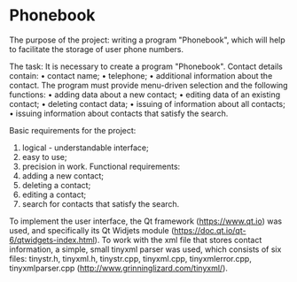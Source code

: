# Phonebook

The purpose of the project: writing a program "Phonebook", which will help to facilitate the storage of user phone numbers.

The task:
It is necessary to create a program "Phonebook".
Contact details contain:
• contact name;
•	telephone;
• additional information about the contact.
The program must provide menu-driven selection and the following functions:
• adding data about a new contact;
• editing data of an existing contact;
• deleting contact data;
• issuing of information about all contacts;
• issuing information about contacts that satisfy the search.

Basic requirements for the project:
1. logical - understandable interface;
2. easy to use;
3. precision in work.
Functional requirements:
1. adding a new contact;
2. deleting a contact;
3. editing a contact;
4. search for contacts that satisfy the search.

To implement the user interface, the Qt framework (https://www.qt.io) was used, and specifically its Qt Widjets module (https://doc.qt.io/qt-6/qtwidgets-index.html).
To work with the xml file that stores contact information, a simple, small tinyxml parser was used, which consists of six files: tinystr.h, tinyxml.h, tinystr.cpp, tinyxml.cpp, tinyxmlerror.cpp, tinyxmlparser.cpp (http://www.grinninglizard.com/tinyxml/).
